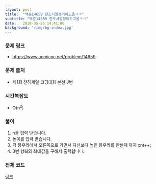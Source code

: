 ```yaml
---
layout: post
title:  "백준14659 한조서열정리하고옴ㅋㅋ"
subtitle: "백준14659 한조서열정리하고옴ㅋㅋ"
date:   2018-05-26 14:41:00
background: '/img/bg-index.jpg'
---
```


### 문제 링크
* https://www.acmicpc.net/problem/14659

### 문제 출처
* 제1회 천하제일 코딩대회 본선 J번

### 시간복잡도
* O(n<sup>2</sup>)

### 풀이
1. n을 입력 받습니다.
2. 높이를 입력 받습니다.
3. 각 봉우리에서 오른쪽으로 가면서 자신보다 높은 봉우리를 만날때 까지 cnt++;
4. 3번 항복의 최대값을 구해서 출력합니다.

### 전체 코드
<a href = "https://github.com/justiceHui/BOJ/blob/master/SunrinCCD17/14659.cpp">링크</a>
